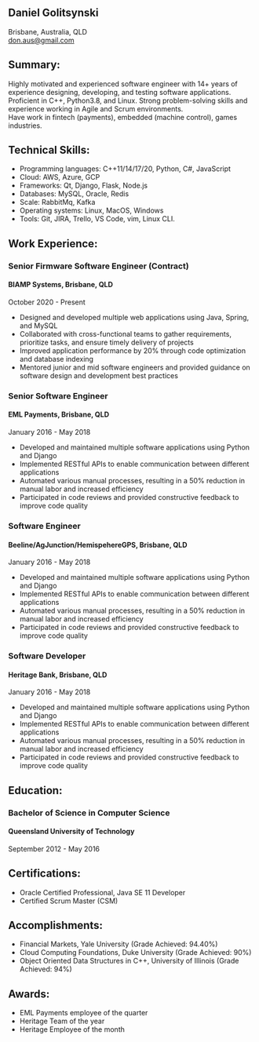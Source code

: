 ## Daniel Golitsynski
Brisbane, Australia, QLD  
don.aus@gmail.com

## Summary:
Highly motivated and experienced software engineer with 14+ years of experience designing, developing, and testing software applications.  
Proficient in C++, Python3.8, and Linux. Strong problem-solving skills and experience working in Agile and Scrum environments.  
Have work in fintech (payments), embedded (machine control), games industries.  

## Technical Skills:
- Programming languages: C++11/14/17/20, Python, C#, JavaScript
- Cloud: AWS, Azure, GCP
- Frameworks: Qt, Django, Flask, Node.js
- Databases: MySQL, Oracle, Redis
- Scale: RabbitMq, Kafka 
- Operating systems: Linux, MacOS, Windows
- Tools: Git, JIRA, Trello, VS Code, vim, Linux CLI.

## Work Experience:

### Senior Firmware Software Engineer (Contract)
#### BIAMP Systems, Brisbane, QLD
October 2020 - Present
- Designed and developed multiple web applications using Java, Spring, and MySQL
- Collaborated with cross-functional teams to gather requirements, prioritize tasks, and ensure timely delivery of projects
- Improved application performance by 20% through code optimization and database indexing
- Mentored junior and mid software engineers and provided guidance on software design and development best practices

### Senior Software Engineer
#### EML Payments, Brisbane, QLD
January 2016 - May 2018
- Developed and maintained multiple software applications using Python and Django
- Implemented RESTful APIs to enable communication between different applications
- Automated various manual processes, resulting in a 50% reduction in manual labor and increased efficiency
- Participated in code reviews and provided constructive feedback to improve code quality

### Software Engineer
#### Beeline/AgJunction/HemispehereGPS, Brisbane, QLD
January 2016 - May 2018
- Developed and maintained multiple software applications using Python and Django
- Implemented RESTful APIs to enable communication between different applications
- Automated various manual processes, resulting in a 50% reduction in manual labor and increased efficiency
- Participated in code reviews and provided constructive feedback to improve code quality

### Software Developer
#### Heritage Bank, Brisbane, QLD
January 2016 - May 2018
- Developed and maintained multiple software applications using Python and Django
- Implemented RESTful APIs to enable communication between different applications
- Automated various manual processes, resulting in a 50% reduction in manual labor and increased efficiency
- Participated in code reviews and provided constructive feedback to improve code quality

## Education:
### Bachelor of Science in Computer Science
#### Queensland University of Technology
September 2012 - May 2016

## Certifications:
- Oracle Certified Professional, Java SE 11 Developer
- Certified Scrum Master (CSM)

## Accomplishments:
- Financial Markets, Yale University (Grade Achieved: 94.40%)
- Cloud Computing Foundations, Duke University (Grade Achieved: 90%)
- Object Oriented Data Structures in C++, University of Illinois (Grade Achieved: 94%)

## Awards:
- EML Payments employee of the quarter
- Heritage Team of the year
- Heritage Employee of the month

